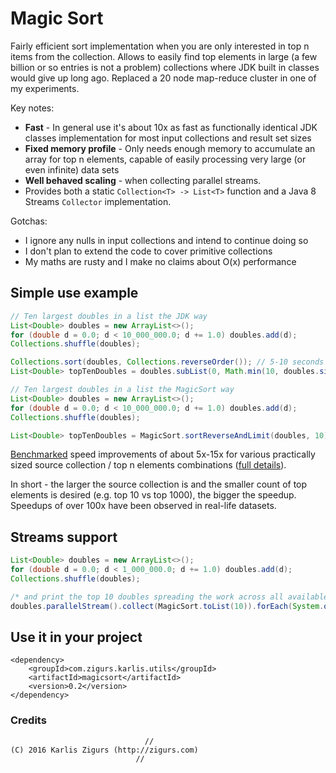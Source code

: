 # Magic Sort

Fairly efficient sort implementation when you are only interested in top n items from the collection. Allows to easily find top elements in large (a few billion or so entries is not a problem) collections where JDK built in classes would give up long ago. Replaced a 20 node map-reduce cluster in one of my experiments.

Key notes:

- **Fast** - In general use it's about 10x as fast as functionally identical JDK classes implementation for most input collections and result set sizes
- **Fixed memory profile** - Only needs enough memory to accumulate an array for top n elements, capable of easily processing very large (or even infinite) data sets
- **Well behaved scaling** - when collecting parallel streams.
- Provides both a static `Collection<T> -> List<T>` function and a Java 8 Streams `Collector` implementation.

Gotchas:

- I ignore any nulls in input collections and intend to continue doing so
- I don't plan to extend the code to cover primitive collections
- My maths are rusty and I make no claims about O(x) performance

## Simple use example

```java
// Ten largest doubles in a list the JDK way
List<Double> doubles = new ArrayList<>();
for (double d = 0.0; d < 10_000_000.0; d += 1.0) doubles.add(d);
Collections.shuffle(doubles);

Collections.sort(doubles, Collections.reverseOrder()); // 5-10 seconds on a typical desktop
List<Double> topTenDoubles = doubles.subList(0, Math.min(10, doubles.size()));
```
```java
// Ten largest doubles in a list the MagicSort way
List<Double> doubles = new ArrayList<>();
for (double d = 0.0; d < 10_000_000.0; d += 1.0) doubles.add(d);
Collections.shuffle(doubles);

List<Double> topTenDoubles = MagicSort.sortReverseAndLimit(doubles, 10); // About 25 times faster
```
[Benchmarked](https://github.com/karliszigurs/MagicSortBenchmarks) speed improvements of about 5x-15x for various practically sized source collection / top n elements combinations ([full details](https://github.com/karliszigurs/MagicSortBenchmarks/blob/master/results/20161104-0.2-SNAPSHOT/summary.csv)).

In short - the larger the source collection is and the smaller count of top elements is desired (e.g. top 10 vs top 1000), the bigger the speedup. Speedups of over 100x have been observed in real-life datasets.

## Streams support

```java
List<Double> doubles = new ArrayList<>();
for (double d = 0.0; d < 1_000_000.0; d += 1.0) doubles.add(d);
Collections.shuffle(doubles);

/* and print the top 10 doubles spreading the work across all available cpu cores */
doubles.parallelStream().collect(MagicSort.toList(10)).forEach(System.out::println);
```

## Use it in your project

```maven
<dependency>
    <groupId>com.zigurs.karlis.utils</groupId>
    <artifactId>magicsort</artifactId>
    <version>0.2</version>
</dependency>
```

### Credits

```
                              //
(C) 2016 Karlis Zigurs (http://zigurs.com)
                            //
```

